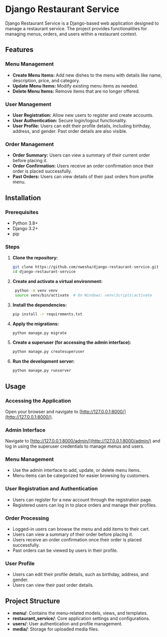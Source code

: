 # Django Restaurant Service

Django Restaurant Service is a Django-based web application designed to manage a restaurant service. The project provides functionalities for managing menus, orders, and users within a restaurant context.

## Features

### Menu Management

- **Create Menu Items:** Add new dishes to the menu with details like name, description, price, and category.
- **Update Menu Items:** Modify existing menu items as needed.
- **Delete Menu Items:** Remove items that are no longer offered.

### User Management

- **User Registration:** Allow new users to register and create accounts.
- **User Authentication:** Secure login/logout functionality.
- **User Profile:** Users can edit their profile details, including birthday, address, and gender. Past order details are also visible.

### Order Management
- **Order Summary:** Users can view a summary of their current order before placing it.
- **Order Confirmation:** Users receive an order confirmation once their order is placed successfully.
- **Past Orders:** Users can view details of their past orders from profile menu.
  
## Installation

### Prerequisites

- Python 3.8+
- Django 3.2+
- pip

### Steps

1. **Clone the repository:**

   ```sh
   git clone https://github.com/nwesha/django-restaurant-service.git
   cd django-restaurant-service
   
2. **Create and activate a virtual environment:**
   
   ```sh
    python -m venv venv
    source venv/bin/activate  # On Windows: venv\Scripts\activate
   
3. **Install the dependencies:**

    ```sh
    pip install -r requirements.txt

4. **Apply the migrations:**

    ```sh
    python manage.py migrate

5. **Create a superuser (for accessing the admin interface):**

    ```sh
    python manage.py createsuperuser

6. **Run the development server:**

    ```sh
    python manage.py runserver

## Usage

### Accessing the Application

Open your browser and navigate to [http://127.0.0.1:8000/](http://127.0.0.1:8000/).

### Admin Interface

Navigate to [http://127.0.0.1:8000/admin/](http://127.0.0.1:8000/admin/) and log in using the superuser credentials to manage menus and users.

### Menu Management

- Use the admin interface to add, update, or delete menu items.
- Menu items can be categorized for easier browsing by customers.

### User Registration and Authentication

- Users can register for a new account through the registration page.
- Registered users can log in to place orders and manage their profiles.

### Order Processing

- Logged-in users can browse the menu and add items to their cart.
- Users can view a summary of their order before placing it.
- Users receive an order confirmation once their order is placed successfully.
- Past orders can be viewed by users in their profile.

### User Profile

- Users can edit their profile details, such as birthday, address, and gender.
- Users can view their past order details.

## Project Structure

- **menu/**: Contains the menu-related models, views, and templates.
- **restaurant_service/**: Core application settings and configurations.
- **users/**: User authentication and profile management.
- **media/**: Storage for uploaded media files.
